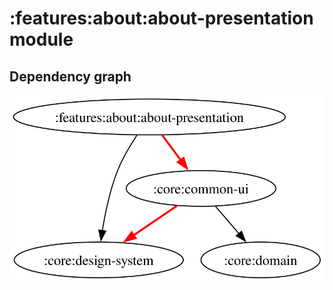 # :features:about:about-presentation module
## Dependency graph
![Dependency graph](../../../docs/images/graphs/dep_graph_features_about_about_presentation.svg)
